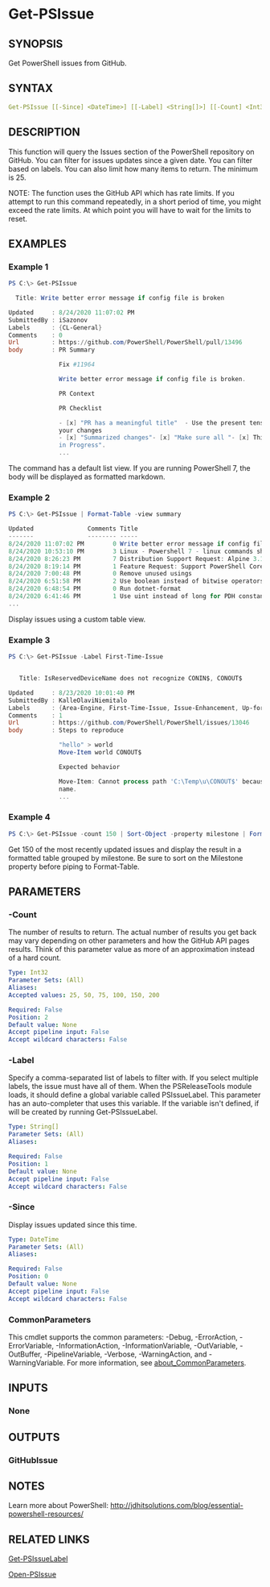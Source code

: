 ﻿---
external help file: PSReleaseTools-help.xml
Module Name: PSReleaseTools
online version: https://bit.ly/3jITkVR
schema: 2.0.0
---

# Get-PSIssue

## SYNOPSIS

Get PowerShell issues from GitHub.

## SYNTAX

```yaml
Get-PSIssue [[-Since] <DateTime>] [[-Label] <String[]>] [[-Count] <Int32>] [<CommonParameters>]
```

## DESCRIPTION

This function will query the Issues section of the PowerShell repository on GitHub. You can filter for issues updates since a given date. You can filter based on labels. You can also limit how many items to return. The minimum is 25.

NOTE: The function uses the GitHub API which has rate limits. If you attempt to run this command repeatedly, in a short period of time, you might exceed the rate limits. At which point you will have to wait for the limits to reset.

## EXAMPLES

### Example 1

```powershell
PS C:\> Get-PSIssue

  Title: Write better error message if config file is broken

Updated     : 8/24/2020 11:07:02 PM
SubmittedBy : iSazonov
Labels      : {CL-General}
Comments    : 0
Url         : https://github.com/PowerShell/PowerShell/pull/13496
body        : PR Summary

              Fix #11964

              Write better error message if config file is broken.

              PR Context

              PR Checklist

              - [x] "PR has a meaningful title"  - Use the present tense and imperative mood when describing
              your changes
              - [x] "Summarized changes"- [x] "Make sure all "- [x] This PR is ready to merge and is not "Work
              in Progress".
              ...
```

The command has a default list view. If you are running PowerShell 7, the body will be displayed as formatted markdown.

### Example 2

```powershell
PS C:\> Get-PSIssue | Format-Table -view summary

Updated               Comments Title
-------               -------- -----
8/24/2020 11:07:02 PM        0 Write better error message if config file is broken
8/24/2020 10:53:10 PM        3 Linux - Powershell 7 - linux commands should not truncate results by default
8/24/2020 8:26:23 PM         7 Distribution Support Request: Alpine 3.11 arm64
8/24/2020 8:19:14 PM         1 Feature Request: Support PowerShell Core
8/24/2020 7:00:48 PM         0 Remove unused usings
8/24/2020 6:51:58 PM         2 Use boolean instead of bitwise operators on bools
8/24/2020 6:48:54 PM         0 Run dotnet-format
8/24/2020 6:41:46 PM         1 Use uint instead of long for PDH constants
...
```

Display issues using a custom table view.

### Example 3

```powershell
PS C:\> Get-PSIssue -Label First-Time-Issue


   Title: IsReservedDeviceName does not recognize CONIN$, CONOUT$

Updated     : 8/23/2020 10:01:40 PM
SubmittedBy : KalleOlaviNiemitalo
Labels      : {Area-Engine, First-Time-Issue, Issue-Enhancement, Up-for-Grabs}
Comments    : 1
Url         : https://github.com/PowerShell/PowerShell/issues/13046
body        : Steps to reproduce

              "hello" > world
              Move-Item world CONOUT$

              Expected behavior

              Move-Item: Cannot process path 'C:\Temp\u\CONOUT$' because the target represents a reserved device
              name.
              ...
```

### Example 4

```Powershell
PS C:\> Get-PSIssue -count 150 | Sort-Object -property milestone | Format-Table -view milestone
```

Get 150 of the most recently updated issues and display the result in a formatted table grouped by milestone. Be sure to sort on the Milestone property before piping to Format-Table.

## PARAMETERS

### -Count

The number of results to return. The actual number of results you get back may vary depending on other parameters and how the GitHub API pages results. Think of this parameter value as more of an approximation instead of a hard count.

```yaml
Type: Int32
Parameter Sets: (All)
Aliases:
Accepted values: 25, 50, 75, 100, 150, 200

Required: False
Position: 2
Default value: None
Accept pipeline input: False
Accept wildcard characters: False
```

### -Label

Specify a comma-separated list of labels to filter with.
If you select multiple labels, the issue must have all of them. When the PSReleaseTools module loads, it should define a global variable called PSIssueLabel. This parameter has an auto-completer that uses this variable. If the variable isn't defined, if will be created by running Get-PSIssueLabel.

```yaml
Type: String[]
Parameter Sets: (All)
Aliases:

Required: False
Position: 1
Default value: None
Accept pipeline input: False
Accept wildcard characters: False
```

### -Since

Display issues updated since this time.

```yaml
Type: DateTime
Parameter Sets: (All)
Aliases:

Required: False
Position: 0
Default value: None
Accept pipeline input: False
Accept wildcard characters: False
```

### CommonParameters

This cmdlet supports the common parameters: -Debug, -ErrorAction, -ErrorVariable, -InformationAction, -InformationVariable, -OutVariable, -OutBuffer, -PipelineVariable, -Verbose, -WarningAction, and -WarningVariable. For more information, see [about_CommonParameters](http://go.microsoft.com/fwlink/?LinkID=113216).

## INPUTS

### None

## OUTPUTS

### GitHubIssue

## NOTES

Learn more about PowerShell: http://jdhitsolutions.com/blog/essential-powershell-resources/

## RELATED LINKS

[Get-PSIssueLabel](Get-PSIssueLabel.md)

[Open-PSIssue](Open-PSIssue.md)
